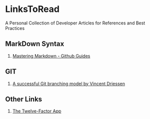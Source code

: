 # LinksToRead
A Personal Collection of Developer Articles for References and Best Practices

## MarkDown Syntax
1. [Mastering Markdown - Github Guides](https://guides.github.com/features/mastering-markdown/)

## GIT
1. [A successful Git branching model by Vincent Driessen](https://nvie.com/posts/a-successful-git-branching-model/)

## Other Links
1. [The Twelve-Factor App](https://12factor.net/)
